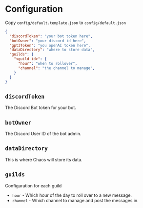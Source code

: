 # Configuration

Copy `config/default.template.json` to `config/default.json`

```json
{
  "discordToken": "your bot token here",
  "botOwner": "your discord id here",
  "gpt3Token": "you openAI token here",
  "dataDirectory": "where to store data",
  "guilds": {
    "<guild id>": {
      "hour": "when to rollover",
      "channel": "the channel to manage",
    }
  }
}
```

## `discordToken`

The Discord Bot token for your bot.

## `botOwner`

The Discord User ID of the bot admin.

## `dataDirectory`

This is where Chaos will store its data.

## `guilds`

Configuration for each guild

- `hour` - Which hour of the day to roll over to a new message.
- `channel` - Which channel to manage and post the messages in.